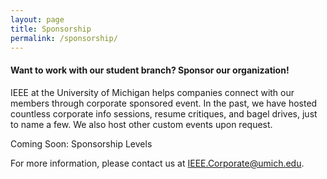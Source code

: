 ```yaml
---
layout: page
title: Sponsorship
permalink: /sponsorship/
---
```


#### Want to work with our student branch? Sponsor our organization!

IEEE at the University of Michigan helps companies connect with our members through corporate sponsored event. In the past, we have hosted countless corporate info sessions, resume critiques, and bagel drives, just to name a few. We also host other custom events upon request.

Coming Soon: Sponsorship Levels

For more information, please contact us at [IEEE.Corporate@umich.edu](IEEE.Corporate@umich.edu).
